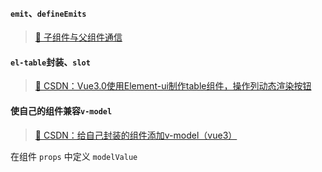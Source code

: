 
#### `emit`、`defineEmits`
 > [📖 子组件与父组件通信](https://blog.csdn.net/weixin_47192158/article/details/138181804)

#### `el-table`封装、`slot`
> [📖 CSDN：Vue3.0使用Element-ui制作table组件，操作列动态渲染按钮](https://blog.csdn.net/Cocoon_Xu/article/details/136155300)

#### 使自己的组件兼容`v-model`
> [📖 CSDN：给自己封装的组件添加v-model（vue3）](https://blog.csdn.net/m0_43599959/article/details/121807838)
> 
在组件 `props` 中定义 `modelValue`